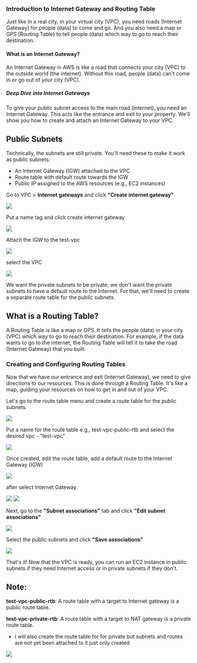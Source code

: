 ### Introduction to Internet Gateway and Routing Table

Just like in a real city, in your virtual city (VPC), you need roads (Internet Gateway) for people (data) to come and go. And you also need a map or GPS (Routing Table) to tell people (data) which way to go to reach their destination.

####  What is an Internet Gateway?

An Internet Gateway in AWS is like a road that connects your city (VPC) to the outside world (the internet). Without this road, people (data) can't come in or go out of your city (VPC).

##### Deep Dive into Internet Gateways

To give your public subnet access to the main road (internet), you need an Internet Gateway. This acts like the entrance and exit to your property. We'll show you how to create and attach an Internet Gateway to your VPC.


## Public Subnets
Technically, the subnets are still private. You'll need these to make it work as public subnets:

+ An Internet Gateway (IGW) attached to the VPC
+ Route table with default route towards the IGW
+ Public IP assigned to the AWS resources (e.g., EC2 instances)
  

Go to VPC > **Internet gateways** and click **"Create internet gateway"**


<img src=https://darey-io-nonprod-pbl-projects.s3.eu-west-2.amazonaws.com/practices/aws-networking-implementation/internategateway.png >



Put a name tag and click create internet gateway


<img src=https://darey-io-nonprod-pbl-projects.s3.eu-west-2.amazonaws.com/practices/aws-networking-implementation/createigw.png >



Attach the IGW to the test-vpc

<img src=https://darey-io-nonprod-pbl-projects.s3.eu-west-2.amazonaws.com/practices/aws-networking-implementation/attcahigw.png >

select the VPC

<img src=https://darey-io-nonprod-pbl-projects.s3.eu-west-2.amazonaws.com/practices/aws-networking-implementation/selectvpcigw.png >


We want the private subnets to be private, we don't want the private subnets to have a default route to the Internet. For that, we'll need to create a separate route table for the public subnets.

## What is a Routing Table?

A Routing Table is like a map or GPS. It tells the people (data) in your city (VPC) which way to go to reach their destination. For example, if the data wants to go to the internet, the Routing Table will tell it to take the road (Internet Gateway) that you built.

### Creating and Configuring Routing Tables

Now that we have our entrance and exit (Internet Gateway), we need to give directions to our resources. This is done through a Routing Table. It's like a map, guiding your resources on how to get in and out of your VPC.

Let's go to the route table menu and create a route table for the public subnets.

<img src=https://darey-io-nonprod-pbl-projects.s3.eu-west-2.amazonaws.com/practices/aws-networking-implementation/rtb.png >

Put a name for the route table e.g., test-vpc-public-rtb and select the desired vpc - "test-vpc"

<img src=https://darey-io-nonprod-pbl-projects.s3.eu-west-2.amazonaws.com/practices/aws-networking-implementation/createpublicrtb.png >



Once created, edit the route table, add a default route to the Internet Gateway (IGW)

<img src=https://darey-io-nonprod-pbl-projects.s3.eu-west-2.amazonaws.com/practices/aws-networking-implementation/editroute.png >

after select Internet Gateway


<img src=https://darey-io-nonprod-pbl-projects.s3.eu-west-2.amazonaws.com/practices/aws-networking-implementation/selectigw.png >


<img src=https://darey-io-nonprod-pbl-projects.s3.eu-west-2.amazonaws.com/practices/aws-networking-implementation/routes.png >

Next, go to the **"Subnet associations"** tab and click **"Edit subnet associations"**


<img src=https://darey-io-nonprod-pbl-projects.s3.eu-west-2.amazonaws.com/practices/aws-networking-implementation/subnetass.png >

Select the public subnets and click **"Save associations"**


<img src=https://darey-io-nonprod-pbl-projects.s3.eu-west-2.amazonaws.com/practices/aws-networking-implementation/savesubnet.png >

That's it! Now that the VPC is ready, you can run an EC2 instance in public subnets if they need Internet access or in private subnets if they don't.

## Note:

**test-vpc-public-rtb**: A route table with a target to Internet gateway is a public route table.

**test-vpc-private-rtb**: A route table with a target to NAT gateway is a private route table.

+ I will also create the route table for for private but subnets and routes are not yet been attached to it just only created 


<img src=https://darey-io-nonprod-pbl-projects.s3.eu-west-2.amazonaws.com/practices/aws-networking-implementation/privatertb.png >

